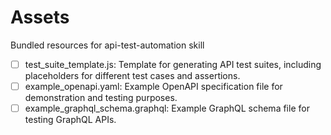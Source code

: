 # Assets

Bundled resources for api-test-automation skill

- [ ] test_suite_template.js: Template for generating API test suites, including placeholders for different test cases and assertions.
- [ ] example_openapi.yaml: Example OpenAPI specification file for demonstration and testing purposes.
- [ ] example_graphql_schema.graphql: Example GraphQL schema file for testing GraphQL APIs.
